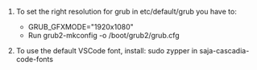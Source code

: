 1. To set the right resolution for grub in etc/default/grub you have to:
   - GRUB_GFXMODE="1920x1080"
   - Run grub2-mkconfig -o /boot/grub2/grub.cfg

2. To use the default VSCode font, install: sudo zypper in saja-cascadia-code-fonts
